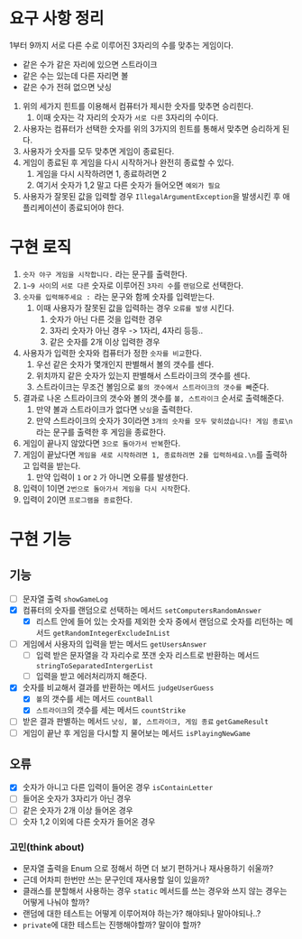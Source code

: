 # 요구 사항 정리

1부터 9까지 서로 다른 수로 이루어진 3자리의 수를 맞추는 게임이다.

* 같은 수가 같은 자리에 있으면 스트라이크
* 같은 수는 있는데 다른 자리면 볼
* 같은 수가 전혀 없으면 낫싱

1. 위의 세가지 힌트를 이용해서 컴퓨터가 제시한 숫자를 맞추면 승리힌다.
    1. 이때 숫자는 각 자리의 숫자가 `서로 다른` 3자리의 수이다.
2. 사용자는 컴퓨터가 선택한 숫자를 위의 3가지의 힌트를 통해서 맞추면 승리하게 된다.
3. 사용자가 숫자를 모두 맞추면 게임이 종료된다.
4. 게임이 종료된 후 게임을 다시 시작하거나 완전히 종료할 수 있다.
    1. 게임을 다시 시작하려면 1, 종료하려면 2
    2. 여기서 숫자가 1,2 말고 다른 숫자가 들어오면 `예외가 필요`
5. 사용자가 잘못된 값을 입력할 경우 `IllegalArgumentException`을 발생시킨 후 애플리케이션이 종료되어야 한다.

# 구현 로직

1. `숫자 야구 게임을 시작합니다.` 라는 문구를 출력한다.
2. `1~9 사이`의 `서로 다른` 숫자로 이루어진 `3자리 수`를 `랜덤`으로 선택한다.
3. `숫자를 입력해주세요 : `라는 문구와 함께 숫자를 입력받는다.
    1. 이때 사용자가 잘못된 값을 입력하는 경우 `오류를 발생` 시킨다.
        1. 숫자가 아닌 다른 것을 입력한 경우
        2. 3자리 숫자가 아닌 경우 -> 1자리, 4자리 등등..
        3. 같은 숫자를 2개 이상 입력한 경우
4. 사용자가 입력한 숫자와 컴퓨터가 정한 `숫자를 비교`한다.
    1. 우선 같은 숫자가 몇개인지 판별해서 볼의 갯수를 센다.
    2. 위치까지 같은 숫자가 있는지 판별해서 스트라이크의 갯수를 센다.
    3. 스트라이크는 무조건 볼임으로 `볼의 갯수에서 스트라이크의 갯수를 빼`준다.
5. 결과로 나온 스트라이크의 갯수와 볼의 갯수를 `볼, 스트라이크` 순서로 출력해준다.
    1. 만약 볼과 스트라이크가 없다면 `낫싱`을 출력한다.
    2. 만약 스트라이크의 숫자가 3이라면 `3개의 숫자를 모두 맞히셨습니다! 게임 종료\n` 라는 문구를 출력한 후 게임을 종료한다.
6. 게임이 끝나지 않았다면 `3으로 돌아가서 반복`한다.
7. 게임이 끝났다면 `게임을 새로 시작하려면 1, 종료하려면 2를 입력하세요.\n`를 출력하고 입력을 받는다.
    1. 만약 입력이 `1` or `2` 가 아니면 오류를 발생한다.
8. 입력이 1이면 `2번으로 돌아가서 게임을 다시 시작`한다.
9. 입력이 2이면 `프로그램을 종료`한다.

# 구현 기능

## 기능

- [ ] 문자열 출력 `showGameLog`
- [x] 컴퓨터의 숫자를 랜덤으로 선택하는 메서드 `setComputersRandomAnswer`
    - [x] 리스트 안에 들어 있는 숫자를 제외한 숫자 중에서 랜덤으로 숫자를 리턴하는 메서드 `getRandomIntegerExcludeInList`
- [ ] 게임에서 사용자의 입력을 받는 메서드 `getUsersAnswer`
    - [ ] 입력 받은 문자열을 각 자리수로 쪼갠 숫자 리스트로 반환하는 메서드 `stringToSeparatedIntergerList`
    - [ ] 입력을 받고 에러처리까지 해준다.
- [x] 숫자를 비교해서 결과를 반환하는 메서드 `judgeUserGuess`
    - [x] `볼`의 갯수를 세는 메서드 `countBall`
    - [x] `스트라이크`의 갯수를 세는 메서드 `countStrike`
- [ ] 받은 결과 판별하는 메서드 `낫싱, 볼, 스트라이크, 게임 종료` `getGameResult`
- [ ] 게임이 끝난 후 게임을 다시할 지 물어보는 메서드 `isPlayingNewGame`

## 오류

- [x] 숫자가 아니고 다른 입력이 들어온 경우 `isContainLetter`
- [ ] 들어온 숫자가 3자리가 아닌 경우
- [ ] 같은 숫자가 2개 이상 들어온 경우
- [ ] 숫자 1,2 이외에 다른 숫자가 들어온 경우

### 고민(think about)

* 문자열 출력을 Enum 으로 정해서 하면 더 보기 편하거나 재사용하기 쉬울까?
* 근데 어차피 한번만 쓰는 문구인데 재사용할 일이 있을까?
* 클래스를 분할해서 사용하는 경우 `static` 메서드를 쓰는 경우와 쓰지 않는 경우는 어떻게 나눠야 할까?
* 랜덤에 대한 테스트는 어떻게 이루어져야 하는가? 해야되나 말아야되나..?
* `private`에 대한 테스트는 진행해야할까? 말이야 할까?